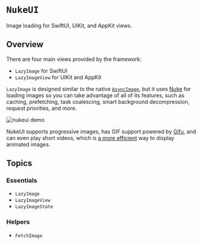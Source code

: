 # ``NukeUI``

Image loading for SwiftUI, UIKit, and AppKit views.

## Overview

There are four main views provided by the framework:

- ``LazyImage`` for SwiftUI
- ``LazyImageView`` for UIKit and AppKit

``LazyImage`` is designed similar to the native [`AsyncImage`](https://developer.apple.com/documentation/SwiftUI/AsyncImage), but it uses [Nuke](https://github.com/kean/Nuke) for loading images so you can take advantage of all of its features, such as caching, prefetching, task coalescing, smart background decompression, request priorities, and more.

![nukeui demo](nukeui-preview)

NukeUI supports progressive images, has GIF support powered by [Gifu](https://github.com/kaishin/Gifu), and can even play short videos, which is [a more efficient](https://web.dev/replace-gifs-with-videos/) way to display animated images.

## Topics

### Essentials

- ``LazyImage``
- ``LazyImageView``
- ``LazyImageState``

### Helpers

- ``FetchImage``

